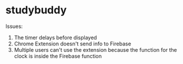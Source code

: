 # studybuddy

Issues:

1. The timer delays before displayed
2. Chrome Extension doesn't send info to Firebase
3. Multiple users can't use the extension because the function for the clock
is inside the Firebase function